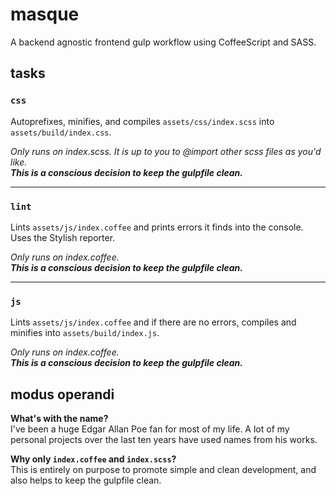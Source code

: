 # masque
A backend agnostic frontend gulp workflow using CoffeeScript and SASS.

## tasks

### `css`
Autoprefixes, minifies, and compiles `assets/css/index.scss` into `assets/build/index.css`.

*Only runs on index.scss. It is up to you to @import other scss files as you'd like.*  
***This is a conscious decision to keep the gulpfile clean.***

---

### `lint`
Lints `assets/js/index.coffee` and prints errors it finds into the console. Uses the Stylish reporter.

*Only runs on index.coffee.*  
***This is a conscious decision to keep the gulpfile clean.***

---

### `js`
Lints `assets/js/index.coffee` and if there are no errors, compiles and minifies into `assets/build/index.js`.

*Only runs on index.coffee.*  
***This is a conscious decision to keep the gulpfile clean.***

## modus operandi

**What's with the name?**  
I've been a huge Edgar Allan Poe fan for most of my life. A lot of my personal projects over the last ten years have used names from his works.

**Why only `index.coffee` and `index.scss`?**  
This is entirely on purpose to promote simple and clean development, and also helps to keep the gulpfile clean.
